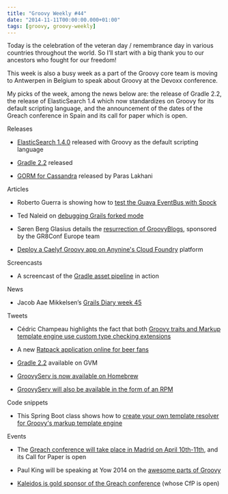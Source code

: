 ```yaml
---
title: "Groovy Weekly #44"
date: "2014-11-11T00:00:00.000+01:00"
tags: [groovy, groovy-weekly]
---
```


Today is the celebration of the veteran day / remembrance day in various countries throughout the world. So I’ll start with a big thank you to our ancestors who fought for our freedom!

  

This week is also a busy week as a part of the Groovy core team is moving to Antwerpen in Belgium to speak about Groovy at the Devoxx conference.

  

My picks of the week, among the news below are: the release of Gradle 2.2, the release of ElasticSearch 1.4 which now standardizes on Groovy for its default scripting language, and the announcement of the dates of the Greach conference in Spain and its call for paper which is open.

Releases

*   [ElasticSearch 1.4.0](http://www.elasticsearch.org/blog/elasticsearch-1-4-0-released/) released with Groovy as the default scripting language
    
*   [Gradle 2.2](http://forums.gradle.org/gradle/topics/gradle-2-2-released) released
    
*   [GORM for Cassandra](https://twitter.com/grailsframework/status/530268377080946689) released by Paras Lakhani
    

Articles

*   Roberto Guerra is showing how to [test the Guava EventBus with Spock](http://blog.stumblingoncode.com/posts/2014-11-06-ratpack-guava-eventbus.html)
    
*   Ted Naleid on [debugging Grails forked mode](http://naleid.com/blog/2014/11/10/debugging-grails-forked-mode/)
    
*   Søren Berg Glasius details the [resurrection of GroovyBlogs](http://sbglasius.tumblr.com/post/101934935847/groovyblogs), sponsored by the GR8Conf Europe team
    
*   [Deploy a Caelyf Groovy app on Anynine's Cloud Foundry](http://blog.anynines.com/groovy/) platform
    

Screencasts

*   A screencast of the [Gradle asset pipeline](http://bertram.d.pr/1fiob) in action
    

News

*   Jacob Aae Mikkelsen’s [Grails Diary week 45](http://grydeske.net/news/show/69)
    

Tweets

*   Cédric Champeau highlights the fact that both [Groovy traits and Markup template engine use custom type checking extensions](https://twitter.com/CedricChampeau/status/530032446415597569)
    
*   A new [Ratpack application online for beer fans](https://twitter.com/ratpackweb/status/530163157004587010)
    
*   [Gradle 2.2](https://twitter.com/gvmtool/status/531833062699839488) available on GVM
    
*   [GroovyServ is now available on Homebrew](https://twitter.com/groovyserv/status/529967998065340418)
    
*   [GroovyServ will also be available in the form of an RPM](https://twitter.com/groovyserv/status/531786080404516866)
    

Code snippets

*   This Spring Boot class shows how to [create your own template resolver for Groovy's markup template engine](https://github.com/melix/spring-boot/blob/master/spring-boot-autoconfigure/src/main/java/org/springframework/boot/autoconfigure/groovy/template/GroovyTemplateResolver.java#L40-40)
    

Events

*   The [Greach conference will take place in Madrid on April 10th-11th](https://twitter.com/greachconf/status/530662229998186496), and its Call for Paper is open
    
*   Paul King will be speaking at Yow 2014 on the [awesome parts of Groovy](https://twitter.com/paulk_asert/status/530483395457843200)
    
*   [Kaleidos is gold sponsor of the Greach conference](https://twitter.com/greachconf/status/530323772092710912) (whose CfP is open)